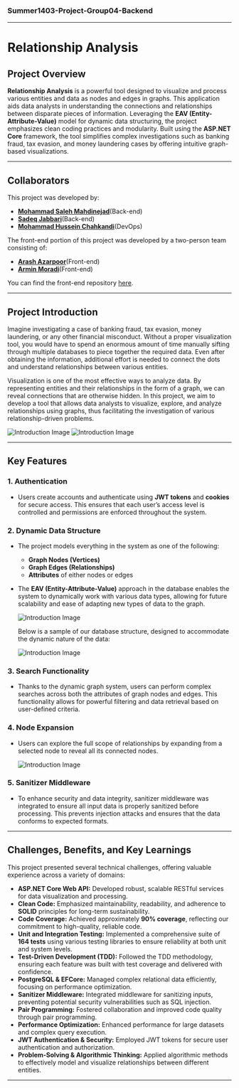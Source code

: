 ### Summer1403-Project-Group04-Backend

---

# Relationship Analysis

## Project Overview

**Relationship Analysis** is a powerful tool designed to visualize and process various entities and data as nodes and edges in graphs. This application aids data analysts in understanding the connections and relationships between disparate pieces of information. Leveraging the **EAV (Entity-Attribute-Value)** model for dynamic data structuring, the project emphasizes clean coding practices and modularity. Built using the **ASP.NET Core** framework, the tool simplifies complex investigations such as banking fraud, tax evasion, and money laundering cases by offering intuitive graph-based visualizations.

---

## Collaborators
This project was developed by:

- [**Mohammad Saleh Mahdinejad**](https://github.com/msmahdinejad)(Back-end)
- [**Sadeq Jabbari**](https://github.com/SwimmingRieux)(Back-end)
- [**Mohammad Hussein Chahkandi**](https://github.com/muhuchah)(DevOps)

The front-end portion of this project was developed by a two-person team consisting of:

- [**Arash Azarpoor**](https://github.com/Arash-Azarpoor)(Front-end)
- [**Armin Moradi**](https://github.com/Arminmow)(Front-end)

You can find the front-end repository [here](https://github.com/Star-Academy/Summer1403-Project-Group04-Frontend).

---

## Project Introduction

Imagine investigating a case of banking fraud, tax evasion, money laundering, or any other financial misconduct. Without a proper visualization tool, you would have to spend an enormous amount of time manually sifting through multiple databases to piece together the required data. Even after obtaining the information, additional effort is needed to connect the dots and understand relationships between various entities.

Visualization is one of the most effective ways to analyze data. By representing entities and their relationships in the form of a graph, we can reveal connections that are otherwise hidden. In this project, we aim to develop a tool that allows data analysts to visualize, explore, and analyze relationships using graphs, thus facilitating the investigation of various relationship-driven problems.

![Introduction Image](readme-media/intro2.png)
![Introduction Image](readme-media/intro1.png)

---

## Key Features

### 1. Authentication
- Users create accounts and authenticate using **JWT tokens** and **cookies** for secure access. This ensures that each user’s access level is controlled and permissions are enforced throughout the system.

### 2. Dynamic Data Structure
- The project models everything in the system as one of the following:
  - **Graph Nodes (Vertices)**
  - **Graph Edges (Relationships)**
  - **Attributes** of either nodes or edges
  
- The **EAV (Entity-Attribute-Value)** approach in the database enables the system to dynamically work with various data types, allowing for future scalability and ease of adapting new types of data to the graph.

   ![Introduction Image](readme-media/graph1.jpg)

  Below is a sample of our database structure, designed to accommodate the dynamic nature of the data:

   ![Introduction Image](readme-media/db.png)

### 3. Search Functionality
- Thanks to the dynamic graph system, users can perform complex searches across both the attributes of graph nodes and edges. This functionality allows for powerful filtering and data retrieval based on user-defined criteria.

### 4. Node Expansion
- Users can explore the full scope of relationships by expanding from a selected node to reveal all its connected nodes.

   ![Introduction Image](readme-media/expand.gif)

### 5. Sanitizer Middleware
- To enhance security and data integrity, sanitizer middleware was integrated to ensure all input data is properly sanitized before processing. This prevents injection attacks and ensures that the data conforms to expected formats.

---

## Challenges, Benefits, and Key Learnings

This project presented several technical challenges, offering valuable experience across a variety of domains:

- **ASP.NET Core Web API:** Developed robust, scalable RESTful services for data visualization and processing.
- **Clean Code:** Emphasized maintainability, readability, and adherence to **SOLID** principles for long-term sustainability.
- **Code Coverage:** Achieved approximately **90% coverage**, reflecting our commitment to high-quality, reliable code.
- **Unit and Integration Testing:** Implemented a comprehensive suite of **164 tests** using various testing libraries to ensure reliability at both unit and system levels.
- **Test-Driven Development (TDD):** Followed the TDD methodology, ensuring each feature was built with test coverage and delivered with confidence.
- **PostgreSQL & EFCore:** Managed complex relational data efficiently, focusing on performance optimization.
- **Sanitizer Middleware:** Integrated middleware for sanitizing inputs, preventing potential security vulnerabilities such as SQL injection.
- **Pair Programming:** Fostered collaboration and improved code quality through pair programming.
- **Performance Optimization:** Enhanced performance for large datasets and complex query execution.
- **JWT Authentication & Security:** Employed JWT tokens for secure user authentication and authorization.
- **Problem-Solving & Algorithmic Thinking:** Applied algorithmic methods to effectively model and visualize relationships between different entities.

---
